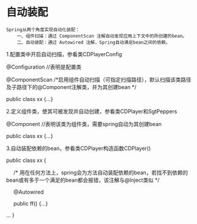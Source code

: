 自动装配
==================
    Spring从两个角度实现自动化装配：
        一、组件扫描：通过 ComponentScan 注解自动发现应用上下文中的所创建的bean。
        二、自动装配：通过 Autowired 注解，Spring自动满足bean之间的依赖。
1.配置类中开启自动扫描，参看类CDPlayerConfig

@Configuration       //表明是配置类

@ComponentScan      /*启用组件自动扫描（可指定扫描路径），默认扫描该类路径及子路径下的@Component注解类，并为其创建bean */

public class xx {...}

2.定义组件类，使其可被发现并自动创建，参看类CDPlayer和SgtPeppers

@Component        //表明该类为组件类，需要spring自动为其创建bean

public class xx {...}

3.自动装配依赖的bean，参看类CDPlayer构造函数CDPlayer()

public class xx {
   
   &nbsp;&nbsp;&nbsp;&nbsp; /* 用在任何方法上，spring会为方法自动装配依赖的bean，若找不到依赖的bean或有多于一个满足的bean都会报错，该注解与@Inject类似 */
   
   &nbsp;&nbsp;&nbsp;&nbsp;  @Autowired  
   
   &nbsp;&nbsp;&nbsp;&nbsp;   public ff() {...}
 
... }
